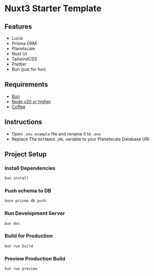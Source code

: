# Nuxt3 Starter Template

## Features

- Lucia
- Prisma ORM
- Planetscale
- Nuxt UI
- TailwindCSS
- Prettier
- Bun (just for fun)

## Requirements
- [Bun](https://bun.sh/)
- [Node v20 or higher](https://nodejs.org/en/)
- [Coffee](https://en.wikipedia.org/wiki/Brazil)

## Instructions
- Open `.env.example` file and rename it to `.env`
- Replace The `DATABASE_URL` variable to your Planetscale Database URI


## Project Setup

### Install Dependencies
```bash
bun install
```

### Push schema to DB

```bash
bunx prisma db push
```

### Run Development Server
```bash
bun dev
```

### Build for Production
```bash
bun run build
```

### Preview Production Build
```bash
bun run preview
```